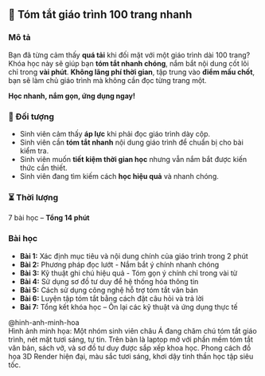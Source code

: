 ## 📌 Tóm tắt giáo trình 100 trang nhanh

### Mô tả  
Bạn đã từng cảm thấy **quá tải** khi đối mặt với một giáo trình dài 100 trang? Khóa học này sẽ giúp bạn **tóm tắt nhanh chóng**, nắm bắt nội dung cốt lõi chỉ trong **vài phút**. **Không lãng phí thời gian**, tập trung vào **điểm mấu chốt**, bạn sẽ làm chủ giáo trình mà không cần đọc từng trang một.

**Học nhanh, nắm gọn, ứng dụng ngay!**

### 🎯 Đối tượng  
- Sinh viên cảm thấy **áp lực** khi phải đọc giáo trình dày cộp.
- Sinh viên cần **tóm tắt nhanh** nội dung giáo trình để chuẩn bị cho bài kiểm tra.
- Sinh viên muốn **tiết kiệm thời gian học** nhưng vẫn nắm bắt được kiến thức cần thiết.
- Sinh viên đang tìm kiếm cách **học hiệu quả** và nhanh chóng.

### ⏳ Thời lượng  
7 bài học – **Tổng 14 phút**  

### Bài học  
- **Bài 1:** Xác định mục tiêu và nội dung chính của giáo trình trong 2 phút  
- **Bài 2:** Phương pháp đọc lướt - Nắm bắt ý chính nhanh chóng  
- **Bài 3:** Kỹ thuật ghi chú hiệu quả - Tóm gọn ý chính chỉ trong vài từ  
- **Bài 4:** Sử dụng sơ đồ tư duy để hệ thống hóa thông tin  
- **Bài 5:** Cách sử dụng công nghệ hỗ trợ tóm tắt văn bản  
- **Bài 6:** Luyện tập tóm tắt bằng cách đặt câu hỏi và trả lời  
- **Bài 7:** Tổng kết khóa học – Ôn lại các kỹ thuật và ứng dụng thực tế  

@hinh-anh-minh-hoa  
Hình ảnh minh họa: Một nhóm sinh viên châu Á đang chăm chú tóm tắt giáo trình, nét mặt tươi sáng, tự tin. Trên bàn là laptop mở với phần mềm tóm tắt văn bản, sách vở, và sơ đồ tư duy được sắp xếp khoa học. Phong cách đồ họa 3D Render hiện đại, màu sắc tươi sáng, khơi dậy tinh thần học tập siêu tốc.